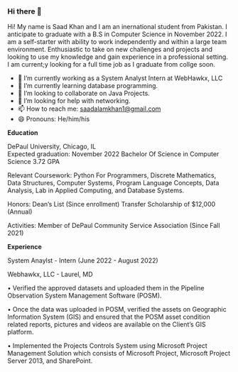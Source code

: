 ### Hi there 👋

Hi! My name is Saad Khan and I am an inernational student from Pakistan. I anticipate to graduate with a B.S in Computer Science in November 2022. I am a self-starter with ability to work independently and within a large team environment. Enthusiastic to take on new challenges and projects and looking to use my knowledge and gain experience in a professional setting. I am current;y looking for a full time job as I graduate from collge soon.

- 🔭 I’m currently working as a System Analyst Intern at WebHawkx, LLC
- 🌱 I’m currently learning database programming.
- 👯 I’m looking to collaborate on Java Projects.
- 🤔 I’m looking for help with networking.
- 📫 How to reach me: saadalamkhan1@gmail.com
- 😄 Pronouns: He/him/his

**Education**

DePaul University, Chicago, IL						      
Expected graduation: November 2022
Bachelor Of Science in Computer Science 
3.72 GPA

Relevant Coursework:
Python For Programmers, Discrete Mathematics, Data Structures, Computer Systems, Program Language Concepts, Data Analysis, Lab in Applied Computing, and Database Systems. 

Honors: 
Dean’s List (Since enrollment)
Transfer Scholarship of $12,000 (Annual)

Activities:
Member of DePaul Community Service Association (Since Fall 2021)
                                                     
**Experience**

System Anaylst - Intern (June 2022 - August 2022)

Webhawkx, LLC - Laurel, MD

•	Verified the approved datasets and uploaded them in the Pipeline Observation System Management Software (POSM). 

•	Once the data was uploaded in POSM, verified the assets on Geographic Information System (GIS) and ensured that the POSM asset condition related reports, pictures and videos are available on the Client’s GIS platform.

•	Implemented the Projects Controls System using Microsoft Project Management Solution which consists of Microsoft Project, Microsoft Project Server 2013, and SharePoint.

